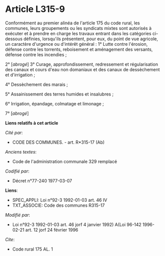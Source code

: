 # Article L315-9

Conformément au premier alinéa de l'article 175 du code rural, les communes, leurs groupements ou les syndicats mixtes sont
autorisés à exécuter et à prendre en charge les travaux entrant dans les catégories ci-dessous définies, lorsqu'ils
présentent, pour eux, du point de vue agricole, un caractère d'urgence ou d'intérêt général :    1° Lutte contre l'érosion,
défense contre les torrents, reboisement et aménagement des versants, défense contre les incendies ; 

2° [*abrogé*] 3° Curage, approfondissement, redressement et régularisation des canaux et cours d'eau non domaniaux et des
canaux de dessèchement et d'irrigation ; 

4° Dessèchement des marais ; 

5° Assainissement des terres humides et insalubres ; 

6° Irrigation, épandage, colmatage et limonage ; 

7° [*abrogé*]

**Liens relatifs à cet article**

_Cité par_:

  - CODE DES COMMUNES. - art. R*315-17 (Ab)

_Anciens textes_:

  - Code de l'administration communale 329 remplacé

_Codifié par_:

  - Décret n°77-240 1977-03-07

**Liens**:

  - SPEC_APPLI: Loi n°92-3 1992-01-03 art. 46 IV
  - TXT_ASSOCIE: Code des communes R315-17

_Modifié par_:

  - Loi n°92-3 1992-01-03 art. 46 jorf 4 janvier 1992) A(Loi 96-142 1996-02-21 art. 12 jorf 24 février 1996

_Cite_:

  - Code rural 175 AL. 1
